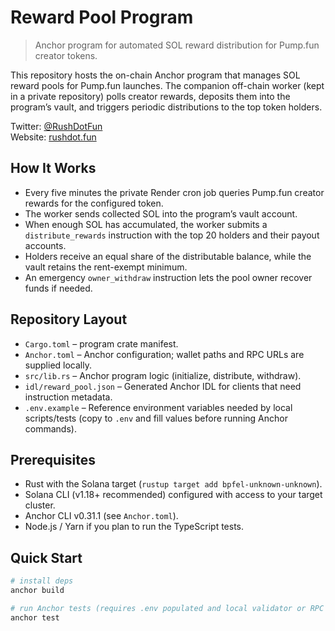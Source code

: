 # Reward Pool Program
> Anchor program for automated SOL reward distribution for Pump.fun creator tokens.

This repository hosts the on-chain Anchor program that manages SOL reward pools for Pump.fun launches. The companion off-chain worker (kept in a private repository) polls creator rewards, deposits them into the program’s vault, and triggers periodic distributions to the top token holders.

Twitter: [@RushDotFun](https://x.com/RushDotFun)  
Website: [rushdot.fun](https://rushdot.fun)

## How It Works
- Every five minutes the private Render cron job queries Pump.fun creator rewards for the configured token.
- The worker sends collected SOL into the program’s vault account.
- When enough SOL has accumulated, the worker submits a `distribute_rewards` instruction with the top 20 holders and their payout accounts.
- Holders receive an equal share of the distributable balance, while the vault retains the rent-exempt minimum.
- An emergency `owner_withdraw` instruction lets the pool owner recover funds if needed.

## Repository Layout
- `Cargo.toml` – program crate manifest.
- `Anchor.toml` – Anchor configuration; wallet paths and RPC URLs are supplied locally.
- `src/lib.rs` – Anchor program logic (initialize, distribute, withdraw).
- `idl/reward_pool.json` – Generated Anchor IDL for clients that need instruction metadata.
- `.env.example` – Reference environment variables needed by local scripts/tests (copy to `.env` and fill values before running Anchor commands).

## Prerequisites
- Rust with the Solana target (`rustup target add bpfel-unknown-unknown`).
- Solana CLI (v1.18+ recommended) configured with access to your target cluster.
- Anchor CLI v0.31.1 (see `Anchor.toml`).
- Node.js / Yarn if you plan to run the TypeScript tests.

## Quick Start
```bash
# install deps
anchor build

# run Anchor tests (requires .env populated and local validator or RPC access)
anchor test
